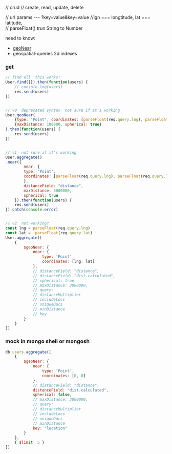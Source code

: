 // crud 
// create, read, update, delete


// url params  --- ?key=value&key=value
//lgn === longtitude,  lat === latitude,  
// parseFloat() trun String to Number



need to know:

- [geoNear](https://docs.mongodb.com/manual/reference/operator/aggregation/geoNear/)
- geospatial-queries
2d indexes



### get
```js
// find all  this works!
User.find({}).then(function(users) {
    // console.log(users)
    res.send(users)
})


// v0  deprecated syntax  not sure if it's working
User.geoNear(
    {type: 'Point', coordinates: [parseFloat(req.query.lng), parseFloat(req.query.lat)]},
    {maxDistance: 100000, spherical: true}
).then(function(users) {
    res.send(users)
})


// v1  not sure if it's working
User.aggregate()
.near({
        near: {
        type: 'Point', 
        coordinates: [parseFloat(req.query.lng), parseFloat(req.query.lat)]
        },
        distanceField: "distance",
        maxDistance: 3000000,
        spherical: true
    }).then(function(users) {
    res.send(users)
}).catch(console.error)


// v2  not working?
const lng = parseFloat(req.query.lng)
const lat =  parseFloat(req.query.lat)
User.aggregate([
    {
        $geoNear: {
            near: {
                type: 'Point',
                coordinates: [lng, lat]
            },
            // distanceField: "distance",
            // distanceField: "dist.calculated",
            // spherical: true
            // maxDistance: 3000000,
            // query: 
            // distanceMultiplier
            // includeLocs
            // uniqueDocs
            // minDistance
            // key
        }
    }
])
```


### mock in mongo shell or mongosh
```js
db.users.aggregate([
    {
        $geoNear: {
            near: {
                type: 'Point',
                coordinates: [0, 0]
            },
            // distanceField: "distance",
            distanceField: "dist.calculated",
            spherical: false,
            // maxDistance: 3000000,
            // query: 
            // distanceMultiplier
            // includeLocs
            // uniqueDocs
            // minDistance
            key: "location"
        }
    },
    { $limit: 5 }
])
```